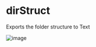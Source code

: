 # dirStruct
Exports the folder structure to Text

![image](https://user-images.githubusercontent.com/8201518/227125973-6b581956-be33-4e9a-a863-2f1595b468a7.png)
